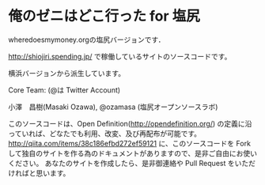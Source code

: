 # 俺のゼニはどこ行った for 塩尻

wheredoesmymoney.orgの塩尻バージョンです．

http://shiojiri.spending.jp/ で稼働しているサイトのソースコードです。

横浜バージョンから派生しています。

Core Team: (@は Twitter Account)


小澤　昌樹(Masaki Ozawa), @ozamasa (塩尻オープンソースラボ)

このソースコードは、Open Definition(http://opendefinition.org/) の定義に沿っていれば、どなたでも利用、改変、及び再配布が可能です。
http://qiita.com/items/38c186efbd272ef59121
に、このソースコードを Fork して独自のサイトを作る為のドキュメントがありますので、是非ご自由にお使いください。
あなたのサイトを作成したら、是非御連絡や Pull Request をいただければと思います。
